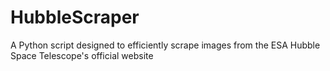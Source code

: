 # HubbleScraper
A Python script designed to efficiently scrape images from the ESA Hubble Space Telescope's official website
